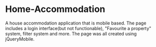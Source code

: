 # Home-Accommodation
A house accommodation application that is mobile based. The page includes a login interface(but not functionable), "Favourite a property" system, filter system and more. The page was all created using jQueryMobile.
